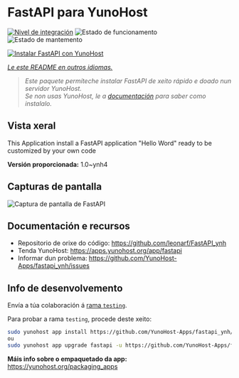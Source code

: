 <!--
NOTA: Este README foi creado automáticamente por <https://github.com/YunoHost/apps/tree/master/tools/readme_generator>
NON debe editarse manualmente.
-->

# FastAPI para YunoHost

[![Nivel de integración](https://apps.yunohost.org/badge/integration/fastapi)](https://ci-apps.yunohost.org/ci/apps/fastapi/)
![Estado de funcionamento](https://apps.yunohost.org/badge/state/fastapi)
![Estado de mantemento](https://apps.yunohost.org/badge/maintained/fastapi)

[![Instalar FastAPI con YunoHost](https://install-app.yunohost.org/install-with-yunohost.svg)](https://install-app.yunohost.org/?app=fastapi)

*[Le este README en outros idiomas.](./ALL_README.md)*

> *Este paquete permíteche instalar FastAPI de xeito rápido e doado nun servidor YunoHost.*  
> *Se non usas YunoHost, le a [documentación](https://yunohost.org/install) para saber como instalalo.*

## Vista xeral

This Application install a FastAPI application "Hello Word" ready to be customized by your own code

**Versión proporcionada:** 1.0~ynh4

## Capturas de pantalla

![Captura de pantalla de FastAPI](./doc/screenshots/screenshot.png)

## Documentación e recursos

- Repositorio de orixe do código: <https://github.com/leonarf/FastAPI_ynh>
- Tenda YunoHost: <https://apps.yunohost.org/app/fastapi>
- Informar dun problema: <https://github.com/YunoHost-Apps/fastapi_ynh/issues>

## Info de desenvolvemento

Envía a túa colaboración á [rama `testing`](https://github.com/YunoHost-Apps/fastapi_ynh/tree/testing).

Para probar a rama `testing`, procede deste xeito:

```bash
sudo yunohost app install https://github.com/YunoHost-Apps/fastapi_ynh/tree/testing --debug
ou
sudo yunohost app upgrade fastapi -u https://github.com/YunoHost-Apps/fastapi_ynh/tree/testing --debug
```

**Máis info sobre o empaquetado da app:** <https://yunohost.org/packaging_apps>
